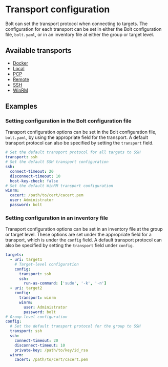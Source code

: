 # Transport configuration

Bolt can set the transport protocol when connecting to targets. The configuration for each transport can be set in either the Bolt configuration file, `bolt.yaml`, or in an inventory file at either the group or target level.

## Available transports

* [Docker](docker.md)
* [Local](local.md)
* [PCP](pcp.md)
* [Remote](remote.md)
* [SSH](ssh.md)
* [WinRM](winrm.md)

## Examples

### Setting configuration in the Bolt configuration file

Transport configuration options can be set in the Bolt configuration file, `bolt.yaml`, by using the appropriate field for the transport. A default transport protocol can also be specified by setting the `transport` field.

```yaml
# Set the default transport protocol for all targets to SSH
transport: ssh
# Set the default SSH transport configuration
ssh:
  connect-timeout: 20
  disconnect-timeout: 10
  host-key-check: false
# Set the default WinRM transport configuration
winrm:
  cacert: /path/to/cert/cacert.pem
  user: Administrator
  password: bolt
```

### Setting configuration in an inventory file

Transport configuration options can be set in an inventory file at the group or target level. These options are set under the appropriate field for a transport, which is under the `config` field. A default transport protocol can also be specified by setting the `transport` field under `config`.

```yaml
targets:
  - uri: target1
    # Target-level configuration
    config:
      transport: ssh
      ssh:
        run-as-command: ['sudo', '-k', '-n']
  - uri: target2
    config:
      transport: winrm
      winrm:
        user: Administrator
        password: bolt
# Group-level configuration
config:
  # Set the default transport protocol for the group to SSH
  transport: ssh
  ssh:
    connect-timeout: 20
    disconnect-timeout: 10
    private-key: /path/to/key/id_rsa
  winrm:
    cacert: /path/to/cert/cacert.pem
```